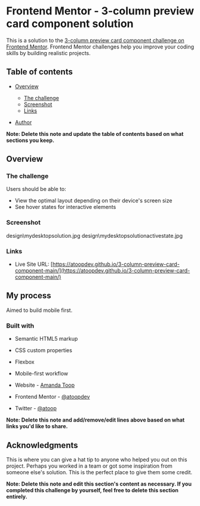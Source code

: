 # Frontend Mentor - 3-column preview card component solution

This is a solution to the [3-column preview card component challenge on Frontend Mentor](https://www.frontendmentor.io/challenges/3column-preview-card-component-pH92eAR2-). Frontend Mentor challenges help you improve your coding skills by building realistic projects.

## Table of contents

- [Overview](#overview)

  - [The challenge](#the-challenge)
  - [Screenshot](#screenshot)
  - [Links](#links)

- [Author](#author)

**Note: Delete this note and update the table of contents based on what sections you keep.**

## Overview

### The challenge

Users should be able to:

- View the optimal layout depending on their device's screen size
- See hover states for interactive elements

### Screenshot

design\mydesktopsolution.jpg
design\mydesktopsolutionactivestate.jpg

### Links

- Live Site URL: [https://atoopdev.github.io/3-column-preview-card-component-main/](https://atoopdev.github.io/3-column-preview-card-component-main/)

## My process

Aimed to build mobile first.

### Built with

- Semantic HTML5 markup
- CSS custom properties
- Flexbox
- Mobile-first workflow

- Website - [Amanda Toop](https://www.amandatoop.com)
- Frontend Mentor - [@atoopdev](https://www.frontendmentor.io/profile/atoopdev)
- Twitter - [@atoop](https://www.twitter.com/atoop)

**Note: Delete this note and add/remove/edit lines above based on what links you'd like to share.**

## Acknowledgments

This is where you can give a hat tip to anyone who helped you out on this project. Perhaps you worked in a team or got some inspiration from someone else's solution. This is the perfect place to give them some credit.

**Note: Delete this note and edit this section's content as necessary. If you completed this challenge by yourself, feel free to delete this section entirely.**
